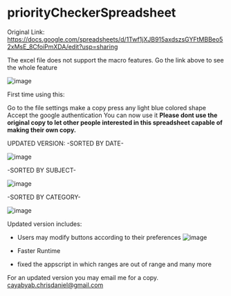 # priorityCheckerSpreadsheet

Original Link: https://docs.google.com/spreadsheets/d/1Twf1jXJB915axdszsGYFtMBBeo52xMsE_8CfoiPmXDA/edit?usp=sharing

The excel file does not support the macro features. Go the link above to see the whole feature

![image](https://github.com/ChrisCayabyab/priorityCheckerSpreadsheet/assets/142383617/0eca330a-8dd7-444a-bd82-ed5600bbf146)

First time using this:

Go to the file settings
make a copy
press any light blue colored shape
Accept the google authentication
You can now use it
**Please dont use the original copy to let other people interested in this spreadsheet capable of making their own copy.**

UPDATED VERSION:
-SORTED BY DATE-

![image](https://github.com/ChrisCayabyab/Activity-Monitoring-sheet-with-macro-buttons/assets/142383617/254e7caa-7bea-4b7b-a8d1-04767e8545af)

-SORTED BY SUBJECT-

![image](https://github.com/ChrisCayabyab/Activity-Monitoring-sheet-with-macro-buttons/assets/142383617/dd843406-24a5-42c4-8c8e-e5e1afe25873)

-SORTED BY CATEGORY-

![image](https://github.com/ChrisCayabyab/Activity-Monitoring-sheet-with-macro-buttons/assets/142383617/9412e4b9-a91a-4944-bd7d-17bfaac6a105)

Updated version includes:
- Users may modify buttons according to their preferences
![image](https://github.com/ChrisCayabyab/Activity-Monitoring-sheet-with-macro-buttons/assets/142383617/b092016e-6846-4154-9494-d960aa6ac4da)

- Faster Runtime
- fixed the appscript in which ranges are out of range 
and many more

For an updated version you may email me for a copy.
cayabyab.chrisdaniel@gmail.com

